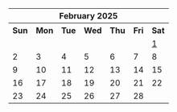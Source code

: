 <table align="center" border="0" cellpadding="0" cellspacing="0" class="month">
 <tr>
  <th class="month" colspan="7">
   February 2025
  </th>
 </tr>
 <tr>
  <th class="sun">
   Sun
  </th>
  <th class="mon">
   Mon
  </th>
  <th class="tue">
   Tue
  </th>
  <th class="wed">
   Wed
  </th>
  <th class="thu">
   Thu
  </th>
  <th class="fri">
   Fri
  </th>
  <th class="sat">
   Sat
  </th>
 </tr>
 <tr>
  <td class="noday">
  </td>
  <td class="noday">
  </td>
  <td class="noday">
  </td>
  <td class="noday">
  </td>
  <td class="noday">
  </td>
  <td class="noday">
  </td>
  <td class="sat">
   <a href="20250201.py">
    1
   </a>
  </td>
 </tr>
 <tr>
  <td class="sun">
   2
  </td>
  <td class="mon">
   3
  </td>
  <td class="tue">
   4
  </td>
  <td class="wed">
   5
  </td>
  <td class="thu">
   6
  </td>
  <td class="fri">
   7
  </td>
  <td class="sat">
   8
  </td>
 </tr>
 <tr>
  <td class="sun">
   9
  </td>
  <td class="mon">
   10
  </td>
  <td class="tue">
   11
  </td>
  <td class="wed">
   12
  </td>
  <td class="thu">
   13
  </td>
  <td class="fri">
   14
  </td>
  <td class="sat">
   15
  </td>
 </tr>
 <tr>
  <td class="sun">
   16
  </td>
  <td class="mon">
   17
  </td>
  <td class="tue">
   18
  </td>
  <td class="wed">
   19
  </td>
  <td class="thu">
   20
  </td>
  <td class="fri">
   21
  </td>
  <td class="sat">
   22
  </td>
 </tr>
 <tr>
  <td class="sun">
   23
  </td>
  <td class="mon">
   24
  </td>
  <td class="tue">
   25
  </td>
  <td class="wed">
   26
  </td>
  <td class="thu">
   27
  </td>
  <td class="fri">
   28
  </td>
  <td class="noday">
  </td>
 </tr>
</table>

